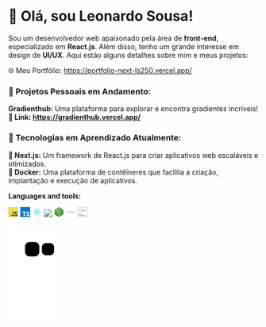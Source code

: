 # 👋 Olá, sou Leonardo Sousa!
Sou um desenvolvedor web apaixonado pela área de **front-end**, especializado em **React.js**. Além disso, tenho um grande interesse em design de **UI/UX**. Aqui estão alguns detalhes sobre mim e meus projetos:<br>

🌐 Meu Portfólio: https://portfolio-next-ls250.vercel.app/


  
### **🌱 Projetos Pessoais em Andamento:**
 **Gradienthub:** Uma plataforma para explorar e encontra gradientes incríveis!<br>
 **🔗 Link: https://gradienthub.vercel.app/**

 ### **🔭 Tecnologias em Aprendizado Atualmente:**
  **🚀 Next.js:** Um framework de React.js para criar aplicativos web escaláveis e otimizados.<br>
  **🐳 Docker:**  Uma plataforma de contêineres que facilita a criação, implantação e execução de aplicativos.
  
 **Languages and tools:**
 
 
<code><img height="20" src="https://raw.githubusercontent.com/github/explore/80688e429a7d4ef2fca1e82350fe8e3517d3494d/topics/javascript/javascript.png"></code>
<code><img height="20" src="https://raw.githubusercontent.com/github/explore/80688e429a7d4ef2fca1e82350fe8e3517d3494d/topics/typescript/typescript.png"></code>
<code><img height="20" src="https://raw.githubusercontent.com/github/explore/80688e429a7d4ef2fca1e82350fe8e3517d3494d/topics/react/react.png"></code>
<code><img height="20" src="https://imgs.search.brave.com/X_ckMtkxf7SJ5vAPfCnkYy8r8YsJ7PoLxfQEZ2CWruA/rs:fit:32:32:1/g:ce/aHR0cDovL2Zhdmlj/b25zLnNlYXJjaC5i/cmF2ZS5jb20vaWNv/bnMvMzJjZGQ3ZWE1/MDMwMmMwY2FhYzli/ZGU5YTc5NWY0YjY4/NzI5MWRlNDQ2NWQz/NjgwYjAxNjQ2MjJh/NThjMWY5YS93d3cu/ZG9ja2VyLmNvbS8"></code>
<code><img height="20" src="https://raw.githubusercontent.com/github/explore/80688e429a7d4ef2fca1e82350fe8e3517d3494d/topics/nodejs/nodejs.png"></code>
<code><img height="20" src="https://raw.githubusercontent.com/github/explore/80688e429a7d4ef2fca1e82350fe8e3517d3494d/topics/express/express.png"></code>
<code><img height="20" src="https://raw.githubusercontent.com/github/explore/80688e429a7d4ef2fca1e82350fe8e3517d3494d/topics/styled-components/styled-components.png"></code>
</code>
</code>

![Snake animation](https://github.com/Leosousa-dev/Leosousa-dev/blob/output/github-contribution-grid-snake.svg)
